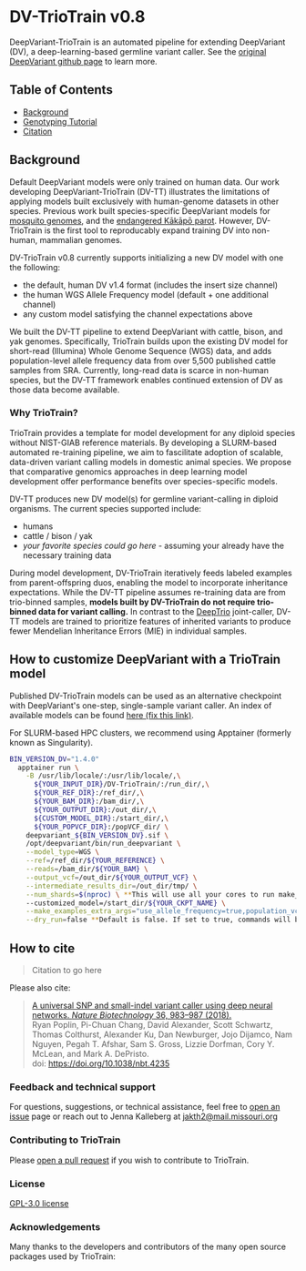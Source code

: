 # DV-TrioTrain v0.8

DeepVariant-TrioTrain is an automated pipeline for extending DeepVariant (DV), a deep-learning-based germline variant caller. See the [original DeepVariant github page](https://github.com/google/deepvariant) to learn more.

## Table of Contents

* [Background](#background)  
* [Genotyping Tutorial](#usage)
* [Citation](#citation)

## Background

Default DeepVariant models were only trained on human data. Our work developing DeepVariant-TrioTrain (DV-TT) illustrates the limitations of applying models built exclusively with human-genome datasets in other species. Previous work built species-specific DeepVariant models for [mosquito genomes](https://google.github.io/deepvariant/posts/2018-12-05-improved-non-human-variant-calling-using-species-specific-deepvariant-models/), and the [endangered Kākāpō parot](https://www.biorxiv.org/content/10.1101/2022.10.22.513130v1.full). However, DV-TrioTrain is the first tool to reproducably expand training DV into non-human, mammalian genomes.

DV-TrioTrain v0.8 currently supports initializing a new DV model with one the following:

* the default, human DV v1.4 format (includes the insert size channel)
* the human WGS Allele Frequency model (default + one additional channel)
* any custom model satisfying the channel expectations above

We built the DV-TT pipeline to extend DeepVariant with cattle, bison, and yak genomes. Specifically, TrioTrain builds upon the existing DV model for short-read (Illumina) Whole Genome Sequence (WGS) data, and adds population-level allele frequency data from over 5,500 published cattle samples from SRA. Currently, long-read data is scarce in non-human species, but the DV-TT framework enables continued extension of DV as those data become available.

### Why TrioTrain?

TrioTrain provides a template for model development for any diploid species without NIST-GIAB reference materials. By developing a SLURM-based automated re-training pipeline, we aim to fascilitate adoption of scalable, data-driven variant calling models in domestic animal species. We propose that comparative genomics approaches in deep learning model development offer performance benefits over species-specific models.

DV-TT produces new DV model(s) for germline variant-calling in diploid organisms. The current species supported include:

* humans
* cattle / bison / yak
* *your favorite species could go here* - assuming your already have the necessary training data

During model development, DV-TrioTrain iteratively feeds labeled examples from parent-offspring duos, enabling the model to incorporate inheritance expectations. While the DV-TT pipeline assumes re-training data are from trio-binned samples, **models built by DV-TrioTrain do not require trio-binned data for variant calling.** In contrast to the [DeepTrio](https://github.com/google/deepvariant/blob/r1.5/docs/deeptrio-details.md) joint-caller, DV-TT models are trained to prioritize features of inherited variants to produce fewer Mendelian Inheritance Errors (MIE) in individual samples.

<a name="usage"></a>

## How to customize DeepVariant with a TrioTrain model

Published DV-TrioTrain models can be used as an alternative checkpoint with DeepVariant's one-step, single-sample variant caller. An index of available models can be found [here (fix this link)](pretrained_models).

For SLURM-based HPC clusters, we recommend using Apptainer (formerly known as Singularity).

```bash
BIN_VERSION_DV="1.4.0"
  apptainer run \
    -B /usr/lib/locale/:/usr/lib/locale/,\
      ${YOUR_INPUT_DIR}/DV-TrioTrain/:/run_dir/,\
      ${YOUR_REF_DIR}:/ref_dir/,\
      ${YOUR_BAM_DIR}:/bam_dir/,\
      ${YOUR_OUTPUT_DIR}:/out_dir/,\
      ${CUSTOM_MODEL_DIR}:/start_dir/,\
      ${YOUR_POPVCF_DIR}:/popVCF_dir/ \
    deepvariant_${BIN_VERSION_DV}.sif \
    /opt/deepvariant/bin/run_deepvariant \
    --model_type=WGS \
    --ref=/ref_dir/${YOUR_REFERENCE} \
    --reads=/bam_dir/${YOUR_BAM} \
    --output_vcf=/out_dir/${YOUR_OUTPUT_VCF} \
    --intermediate_results_dir=/out_dir/tmp/ \
    --num_shards=$(nproc) \ **This will use all your cores to run make_examples. Feel free to change.**
    --customized_model=/start_dir/${YOUR_CKPT_NAME} \
    --make_examples_extra_args="use_allele_frequency=true,population_vcfs=/popVCF_dir/${YOUR_POP_VCF}" \
    --dry_run=false **Default is false. If set to true, commands will be printed out but not executed.
```

<a name="citation"></a>

## How to cite

> Citation to go here

Please also cite:

> [A universal SNP and small-indel variant caller using deep neural networks. *Nature Biotechnology* 36, 983–987 (2018).](https://rdcu.be/7Dhl) <br/>
Ryan Poplin, Pi-Chuan Chang, David Alexander, Scott Schwartz, Thomas Colthurst, Alexander Ku, Dan Newburger, Jojo Dijamco, Nam Nguyen, Pegah T. Afshar, Sam S. Gross, Lizzie Dorfman, Cory Y. McLean, and Mark A. DePristo.<br/>
doi: <https://doi.org/10.1038/nbt.4235>

### Feedback and technical support

For questions, suggestions, or technical assistance, feel free to [open an issue](https://github.com/jkalleberg/DV-TrioTrain/issues) page or reach out to Jenna Kalleberg at [jakth2@mail.missouri.org](jakth2@mail.missouri.edu)

### Contributing to TrioTrain

Please [open a pull request](https://github.com/jkalleberg/DV-TrioTrain/pulls) if you wish to contribute to TrioTrain.

### License

[GPL-3.0 license](LICENSE)

### Acknowledgements

Many thanks to the developers and contributors of the many open source packages used by TrioTrain:
